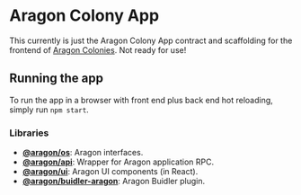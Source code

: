 # Aragon Colony App

This currently is just the Aragon Colony App contract and scaffolding for the frontend of [Aragon Colonies](https://forum.aragon.org/t/aragon-colonies-experimentation/1873). Not ready for use!

## Running the app

To run the app in a browser with front end plus back end hot reloading, simply run `npm start`.

### Libraries

- [**@aragon/os**](https://github.com/aragon/aragonos): Aragon interfaces.
- [**@aragon/api**](https://github.com/aragon/aragon.js/tree/master/packages/aragon-api): Wrapper for Aragon application RPC.
- [**@aragon/ui**](https://github.com/aragon/aragon-ui): Aragon UI components (in React).
- [**@aragon/buidler-aragon**](https://github.com/aragon/buidler-aragon): Aragon Buidler plugin.
